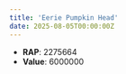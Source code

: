 ```yaml
---
title: 'Eerie Pumpkin Head'
date: 2025-08-05T00:00:00Z
---
```

- **RAP**: 2275664
- **Value**: 6000000
